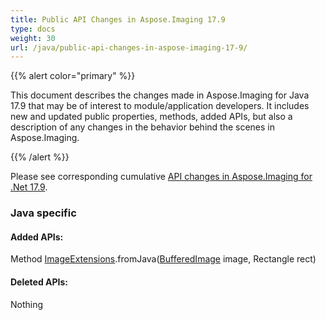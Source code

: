 ```yaml
---
title: Public API Changes in Aspose.Imaging 17.9
type: docs
weight: 30
url: /java/public-api-changes-in-aspose-imaging-17-9/
---
```


{{% alert color="primary" %}} 

This document describes the changes made in Aspose.Imaging for Java 17.9 that may be of interest to module/application developers. It includes new and updated public properties, methods, added APIs, but also a description of any changes in the behavior behind the scenes in Aspose.Imaging.

{{% /alert %}} 

Please see corresponding cumulative [API changes in Aspose.Imaging for .Net 17.9](https://docs.aspose.com/imaging/net/public-api-changes-in-aspose-imaging-for-net-17-9/).
### **Java specific**
#### **Added APIs:**


Method [ImageExtensions](https://kiev.dynabic.com/wiki/pages/createpage.action?spaceKey=support&title=ImageExtensions&linkCreation=true&fromPageId=6979668).fromJava([BufferedImage](https://kiev.dynabic.com/wiki/pages/createpage.action?spaceKey=support&title=BufferedImage&linkCreation=true&fromPageId=6979668) image, Rectangle rect)


#### **Deleted APIs:**


Nothing
